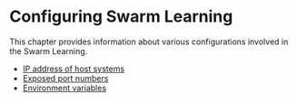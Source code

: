 # <a name="GUID-EDE003FA-99E0-455F-AEA7-C1076C16ED43"/> Configuring Swarm Learning

This chapter provides information about various configurations involved in the Swarm Learning.

-   [IP address of host systems](IP_address_of_host_systems.md)
-   [Exposed port numbers](Exposed_port_numbers.md)
-   [Environment variables](Environment_variables.md)

